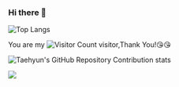 ### Hi there 👋

<!--
**13982720426/13982720426** is a ✨ _special_ ✨ repository because its `README.md` (this file) appears on your GitHub profile.

Here are some ideas to get you started:

- 🔭 I’m currently working on ...
- 🌱 I’m currently learning ...
- 👯 I’m looking to collaborate on ...
- 🤔 I’m looking for help with ...
- 💬 Ask me about ...
- 📫 How to reach me: ...
- 😄 Pronouns: ...
- ⚡ Fun fact: ...
-->

![Top Langs](https://github-readme-stats.vercel.app/api/top-langs/?username=13982720426&layout=compact&theme=tokyonight)

You are my ![Visitor Count](https://profile-counter.glitch.me/13982720426/count.svg) visitor,Thank You!:kissing_heart::kissing_heart:


![Taehyun's GitHub Repository Contribution stats](https://github-contributor-stats.vercel.app/api?username=13982720426&limit=8)

![](https://gitwar.herokuapp.com/badge?username=13982720426)



